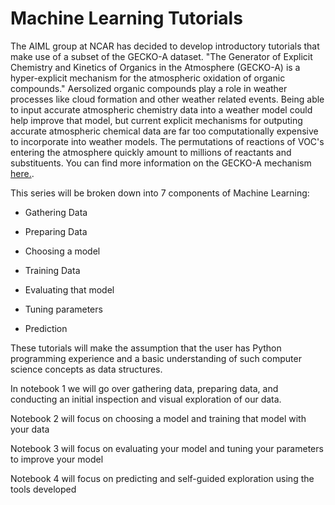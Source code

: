# Machine Learning Tutorials

The AIML group at NCAR has decided to develop introductory tutorials that make use of a subset of the GECKO-A dataset. "The Generator of Explicit Chemistry and Kinetics of Organics in the Atmosphere (GECKO-A) is a hyper-explicit mechanism for the atmospheric oxidation of organic compounds." Aersolized organic compounds play a role in weather processes like cloud formation and other weather related events. Being able to input accurate atmospheric chemistry data into a weather model could help improve that model, but current explicit mechanisms for outputing accurate atmospheric chemical data are far too computationally expensive to incorporate into weather models. The permutations of reactions of VOC's entering the atmosphere quickly amount to millions of reactants and substituents. You can find more information on the GECKO-A mechanism [here.](https://www2.acom.ucar.edu/modeling/gecko). 

This series will be broken down into 7 components of Machine Learning:

* Gathering Data

* Preparing Data

* Choosing a model

* Training Data

* Evaluating that model

* Tuning parameters

* Prediction

These tutorials will make the assumption that the user has Python programming experience and a basic understanding of such computer science concepts as data structures.

In notebook 1 we will go over gathering data, preparing data, and conducting an initial inspection and visual exploration of our data.

Notebook 2 will focus on choosing a model and training that model with your data

Notebook 3 will focus on evaluating your model and tuning your parameters to improve your model 

Notebook 4 will focus on predicting and self-guided exploration using the tools developed
